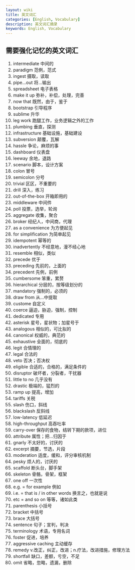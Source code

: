 ```yaml
---
layout: wiki
title: 英文词汇
categories: [English, Vocabulary]
description: 英文词汇摘录
keywords: English, Vocabulary
---
```


## 需要强化记忆的英文词汇

1. intermediate 中间的
1. paradigm 范例，范式
1. ingest 摄取，读取
1. pipe...out 将...输出
1. spreadsheet 电子表格
1. make it up 弥补，补偿，处理，完善
1. now that 既然，由于，鉴于
1. bootstrap 引导程序
1. sublime 升华
1. leg work 跑腿工作，业务逻辑之外的工作
1. plumbing 垂直，探测
1. infrastructure 基础设施，基础建设
1. subversion 颠覆，瓦解
1. hassle 争论，麻烦的事
1. dashboard 仪表盘
1. leeway 余地，退路
1. scenario 脚本，设计方案
1. colon 冒号
1. semicolon 分号
1. trivial 区区，不重要的
1. drill 深入，练习
1. out-of-the-box 开箱即用的
1. middleware 中间件
1. poll 投票，选举，轮询
1. aggregate 收集，聚合
1. broker 经纪人，中间商，代理
1. as a convenience 为方便起见
1. for simplification 为简单起见
1. idempotent 幂等的
1. inadvertently 不经意地，漫不经心地
1. resemble 相似，类似
1. precede 优于
1. preceding 先前的，上面的
1. precedent 先例，前例
1. cumbersome 笨重，累赘
1. hierarchical 分层的，按等级划分的
1. mandatory 强制的，必须的
1. draw from 从...中提取
1. custome 自定义
1. coerce 逼迫，胁迫，强制，控制
1. dedicated 专用
1. asterisk 星号，星状物；加星号于
1. analogous 相似的，可比拟的
1. canonical 权威的，典范的
1. exhaustive 全面的，彻底的
1. legit 合情理的
1. legal 合法的
1. veto 否决；否决权
1. eligible 合适的，合格的，满足条件的
1. disruptor 破坏者，分裂者，干扰器
1. little to no 几乎没有
1. drastic 极端的，猛烈的
1. ramp up 提高，增加
1. tariffs 关税
1. slash 伤口，斜线
1. blackslash 反斜线
1. low-latency 低延迟
1. high-throughput 高吞吐率
1. carry-over 保存的食物，结转下期的款项，进位
1. attribute 属性；把...归因于
1. gnarly 不太好的，讨厌的
1. excerpt 摘要，节选，片段
1. moderation 适度，缓和，评分审核机制
1. pesky 烦人的，讨厌的
1. scaffold 断头台，脚手架
1. skeleton 骨骼，骨架，框架
1. one off 一次性
1. e.g. = for example 例如
1. i.e. = that is / in other words 换言之，也就是说
1. etc = and so on 等等，诸如此类
1. parenthesis 小括号
1. bracket 中括号
1. brace 大括号
1. sentence 句子；宣判，判决
1. terminology 术语，专用名词
1. foster 促进，培养
1. aggressive caching 主动缓存
1. remedy v.改正，纠正，改进；n.疗法，改进措施，修理方法
1. shortfall 缺口，差额，亏空，不足
1. omit 省略，忽略，遗漏，删除


























































